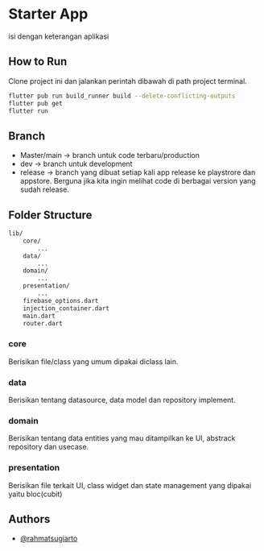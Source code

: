 # Starter App

isi dengan keterangan aplikasi

## How to Run

<!-- Project ini menggunakan [Flutter 3.13.4](https://flutter.dev/) -->

Clone project ini dan jalankan perintah dibawah di path project terminal.

```bash
flutter pub run build_runner build --delete-conflicting-outputs
flutter pub get
flutter run
```


## Branch

- Master/main -> branch untuk code terbaru/production
- dev -> branch untuk development
- release -> branch yang dibuat setiap kali app release ke playstrore dan appstore. Berguna jika kita ingin melihat code di berbagai version yang sudah release.


## Folder Structure

```bash
lib/
    core/
        ...
    data/
        ...
    domain/
        ...
    presentation/
        ...
    firebase_options.dart
    injection_container.dart
    main.dart
    router.dart
```

### core

Berisikan file/class yang umum dipakai diclass lain.

### data

Berisikan tentang datasource, data model dan repository implement.

### domain

Berisikan tentang data entities yang mau ditampilkan ke UI, abstrack repository dan usecase.

### presentation

Berisikan file terkait UI, class widget dan state management yang dipakai yaitu bloc(cubit)

## Authors

- [@rahmatsugiarto](https://git.digitalevent.id/rahmatsugiarto)
